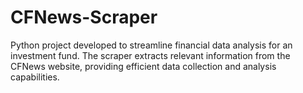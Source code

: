 # CFNews-Scraper
Python project developed to streamline financial data analysis for an investment fund. The scraper extracts relevant information from the CFNews website, providing efficient data collection and analysis capabilities.
